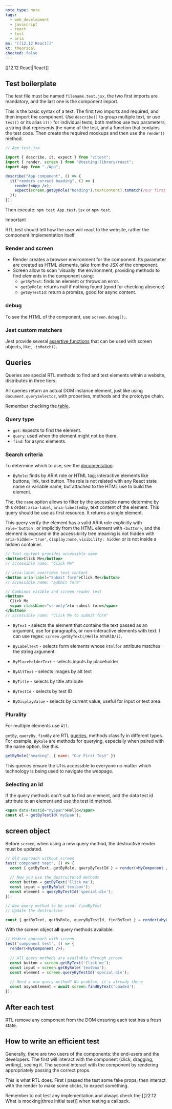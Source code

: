```yaml
---
note_type: note
tags:
  - web_development
  - javascript
  - react
  - test
  - aria
mn: "[[12.12 React]]"
kt: theorical
checked: false
---
```

[[12.12 React|React]]

## Test boilerplate
The test file must be named `filename.test.jsx`, the two first imports are mandatory, and the last one is the component import.

This is the basic syntax of a text. The first two imports and required, and then import the component. Use `describe()` to group multiple text, or use `test()` or its alias `it()` for individual tests; both methos use two parameters, a string that represents the name of the test, and a function that contains the test code. Then create the required mockups and then use the `render()` method. 

```jsx
// App.test.jsx

import { describe, it, expect } from "vitest";
import { render, screen } from "@testing-library/react";
import App from "./App";

describe("App component", () => {
  it("renders correct heading", () => {
    render(<App />);
    expect(screen.getByRole("heading").textContent).toMatch(/our first test/i);
  });
});
```

Then execute: `npm test App.test.jsx` or `npm test`. 

>[!important]
>RTL test should tell how the user will react to the website, rather the component implementation itself. 

### Render and screen
- Render creates a browser environment for the component. Its parameter are created as HTML elements, take from the JSX of the component. 
- Screen allow to scan 'visually' the environment, providing methods to find elements in the component using: 
	- `getByText`: finds an element or throws an error. 
	- `getByRole`: returns null if nothing found (good for checking absence)
	- `getByTestId`: return a promise, good for async content. 
### debug
To see the HTML of the component, use `screen.debug();`. 

### Jest custom matchers
Jest provide several [assertive functions](https://github.com/testing-library/jest-dom?tab=readme-ov-file#custom-matchers) that can be used with screen objects, like, `.toMatch()`. 

## Queries
Queries are special RTL methods to find and test elements within a website, distributes in three tiers.

All queries return an actual DOM instance element, just like using `document.querySelector`, with properties, methods and the prototype chain. 

Remember checking the [table](https://testing-library.com/docs/queries/about). 
### Query type
- `get`: expects to find the element.
- `query`: used when the element might not be there.
- `find`: for async elements. 
### Search criteria
To determine which to use, see the [documentation](https://testing-library.com/docs/queries/about/). 
- `ByRole`: finds by ARIA role or HTML tag; interactive elements like buttons, link, text button. The role is not related with any React state name or variable name, but attached to the HTML use to build the element. 
 
The, the `name` option allows to filter by the accessible name determine by this order:  `aria-label`, `aria-labelledby`, text content of the element. This query should be use as first resource. It returns a single element. 

This query verify the element has a valid ARIA role explicitly with `role='button'` or implicitly from the HTML element with `<button>`, and the element is exposed in the accessibility tree meaning is not hidden with `aria-hidden='true'`, `display:none`, `visibility: hidden` or is not inside a hidden container.  

```jsx
// Text content provides accessible name
<button>Click Me</button>
// accessible name: "Click Me"

// aria-label overrides text content
<button aria-label="Submit form">Click Me</button>
// accessible name: "Submit form"

// Combines visible and screen reader text
<button>
  Click Me
  <span className="sr-only">to submit form</span>
</button>
// accessible name: "Click Me to submit form"
```

- `ByText` - selects the element that contains the text passed as an argument, use for paragraphs, or non-interactive elements with text. I can use regex: `screen.getByText(/Hello W?oRlD/i)`. 
- `ByLabelText` - selects form elements whose `htmlfor` attribute matches the string argument. 
- `ByPlaceholderText` - selects inputs by placeholder

- `ByAltText` - selects images by alt text
- `ByTitle` - selects by title attribute

- `ByTestId` - selects by test ID
- `ByDisplayValue` - selects by current value, useful for input or text area. 
### Plurality
For multiple elements use `All`. 

`getBy`, `queryBy`, `findBy` are RTL [queries](https://testing-library.com/docs/queries/about/), methods classify in different types. For example, 
`ByRole` are methods for querying, especially when paired with the name option, like this.

```jsx
getByRole("heading", { name: "Our First Test" })
```

This queries ensure the UI is accessible to everyone no matter which technology is being used to navigate the webpage.

### Selecting an id
If the query methods don't suit to find an element, add the data test id attribute to an element and use the test id method.

```jsx
<span data-testid="mySpan">Hello</span>
const el = getByTestId('mySpan');
```

## screen object
Before `screen`, when using a new query method, the destructive render must be updated.

```jsx
// Old approach without screen
test('component test', () => {
  const { getByText, getByRole, queryByTestId } = render(<MyComponent />);
  
  // Now you use the destructured methods
  const button = getByText('Click me');
  const input = getByRole('textbox');
  const element = queryByTestId('special-div');
});

// New query method to be used: findByText
// Update the destructive

const { getByText, getByRole, queryByTestId, findByText } = render(<MyComponent />);
```

With the screen object **all** query methods available. 

```jsx
// Modern approach with screen
test('component test', () => {
  render(<MyComponent />);
  
  // All query methods are available through screen
  const button = screen.getByText('Click me');
  const input = screen.getByRole('textbox');
  const element = screen.queryByTestId('special-div');
  
  // Need a new query method? No problem, it's already there
  const asyncElement = await screen.findByText('Loaded');
});
```

## After each test
RTL remove any component from the DOM ensuring each test has a fresh state.

## How to write an efficient test
Generally, there are two users of the components: the end-users and the developers. The first will interact with the component (click, dragging, writing), seeing it. The second interact with the component by rendering appropriately passing the correct props. 

This is what RTL does. First I passed the test some fake props, then interact with the render to make some clicks, to expect something. 

Remember to not test any implementation and always check the [[22.12 What is mocking|three initial test]] when testing a callback. 